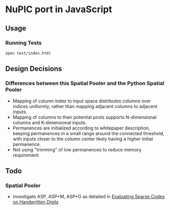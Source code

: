 # NuPIC port in JavaScript

## Usage

### Running Tests

    open test/index.html

## Design Decisions

### Differences between this Spatial Pooler and the Python Spatial Pooler

- Mapping of column index to input space distributes columns over indices uniformly, rather than mapping adjacent columns to adjacent inputs.
- Mapping of columns to their potential pools supports N-dimensional columns and K-dimensional inputs.
- Permanences are initialized according to whitepaper description, keeping permanences in a small range around the connected threshold, with inputs closer to the column center likely having a higher initial permanence.
- Not using "trimming" of low permanences to reduce memory requirement

## Todo

### Spatial Pooler

- Investigate ASP, ASP+M, ASP+G as detailed in [Evaluating Sparse Codes on Handwritten Digits](http://link.springer.com/chapter/10.1007/978-3-319-03680-9_40)
